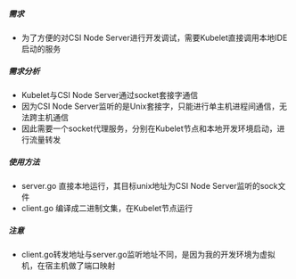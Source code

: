 
##### 需求
  - 为了方便的对CSI Node Server进行开发调试，需要Kubelet直接调用本地IDE启动的服务
  
##### 需求分析  
  - Kubelet与CSI Node Server通过socket套接字通信
  - 因为CSI Node Server监听的是Unix套接字，只能进行单主机进程间通信，无法跨主机通信
  - 因此需要一个socket代理服务，分别在Kubelet节点和本地开发环境启动，进行流量转发
  
##### 使用方法
  - server.go 直接本地运行，其目标unix地址为CSI Node Server监听的sock文件
  - client.go 编译成二进制文集，在Kubelet节点运行
  
##### 注意
  - client.go转发地址与server.go监听地址不同，是因为我的开发环境为虚拟机，在宿主机做了端口映射
